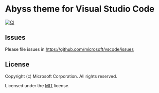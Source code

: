 # Abyss theme for Visual Studio Code

[![CI](https://github.com/microsoft/vscode-theme-abyss/workflows/CI/badge.svg)](https://github.com/microsoft/vscode-theme-abyss/actions)

## Issues

Please file issues in https://github.com/microsoft/vscode/issues

## License

Copyright (c) Microsoft Corporation. All rights reserved.

Licensed under the [MIT](LICENSE.txt) license.
